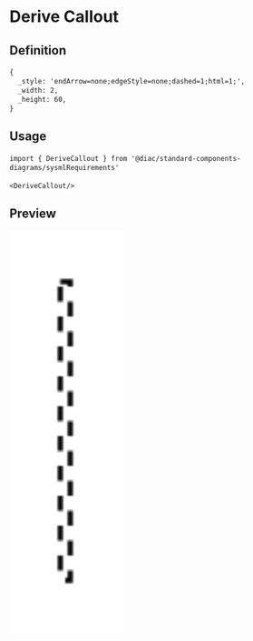 # Derive Callout

## Definition

```
{
  _style: 'endArrow=none;edgeStyle=none;dashed=1;html=1;',
  _width: 2,
  _height: 60,
}
```

## Usage

```
import { DeriveCallout } from '@diac/standard-components-diagrams/sysmlRequirements'

<DeriveCallout/>
```

## Preview

<img src="./derive-callout.png" width="200"/>

